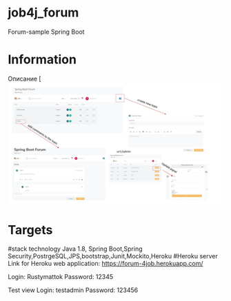 # job4j_forum
Forum-sample Spring Boot
# Information
Описание
[![ALT-ТЕКСТ ИЗОБРАЖЕНИЯ](https://github.com/Rustymattok/4job_forum/blob/master/work-schem.JPG)
# Targets 
#stack technology
Java 1.8, Spring Boot,Spring Security,PostrgeSQL,JPS,bootstrap,Junit,Mockito,Heroku
#Heroku server
Link for Heroku web application: https://forum-4job.herokuapp.com/

Login: Rustymattok
Password: 12345

Test view
Login: testadmin
Password: 123456

